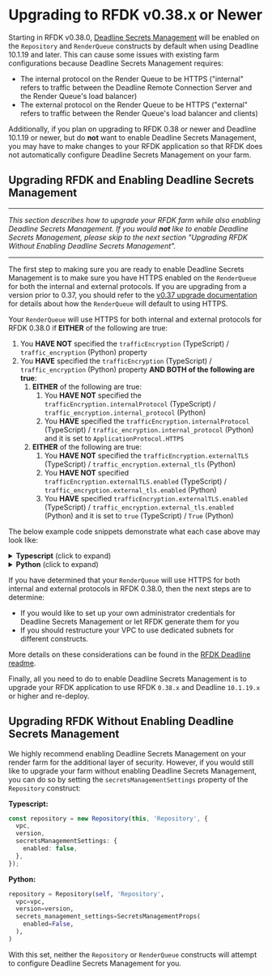 # Upgrading to RFDK v0.38.x or Newer

Starting in RFDK v0.38.0, [Deadline Secrets Management](https://docs.thinkboxsoftware.com/products/deadline/10.1/1_User%20Manual/manual/secrets-management/deadline-secrets-management.html) will be enabled on the
`Repository` and `RenderQueue` constructs by default when using Deadline 10.1.19 and later. This can cause some issues with existing farm configurations because Deadline Secrets Management requires:

- The internal protocol on the Render Queue to be HTTPS ("internal" refers to traffic between the Deadline Remote Connection Server and the Render Queue's load balancer)
- The external protocol on the Render Queue to be HTTPS ("external" refers to traffic between the Render Queue's load balancer and clients)

Additionally, if you plan on upgrading to RFDK 0.38 or newer and Deadline 10.1.19 or newer, but do **not** want to enable Deadline Secrets Management, you may have to make changes to your RFDK application so that
RFDK does not automatically configure Deadline Secrets Management on your farm.

## Upgrading RFDK and Enabling Deadline Secrets Management

---

_This section describes how to upgrade your RFDK farm while also enabling Deadline Secrets Management. If you would **not** like to enable Deadline Secrets Management, please skip to the
next section "Upgrading RFDK Without Enabling Deadline Secrets Management"._

---

The first step to making sure you are ready to enable Deadline Secrets Management is to make sure you have HTTPS enabled on the `RenderQueue` for both the internal and external protocols.
If you are upgrading from a version prior to 0.37, you should refer to the [v0.37 upgrade documentation](./upgrading-0.37.md) for details about how the `RenderQueue` will default to using HTTPS.

Your `RenderQueue` will use HTTPS for both internal and external protocols for RFDK 0.38.0 if **EITHER** of the following are true:

1. You **HAVE NOT** specified the `trafficEncryption` (TypeScript) / `traffic_encryption` (Python) property
1. You **HAVE** specified the `trafficEncryption` (TypeScript) / `traffic_encryption` (Python) property **AND BOTH of the following are true**:
    1. **EITHER** of the following are true:
        1. You **HAVE NOT** specified the `trafficEncryption.internalProtocol` (TypeScript) / `traffic_encryption.internal_protocol` (Python)
        1. You **HAVE** specified the `trafficEncryption.internalProtocol` (TypeScript) / `traffic_encryption.internal_protocol` (Python) and it is set to `ApplicationProtocol.HTTPS`
    1. **EITHER** of the following are true:
        1. You **HAVE NOT** specified the `trafficEncryption.externalTLS` (TypeScript) / `traffic_encryption.external_tls` (Python)
        1. You **HAVE NOT** specified `trafficEncryption.externalTLS.enabled` (TypeScript) / `traffic_encryption.external_tls.enabled` (Python)
        1. You **HAVE** specified `trafficEncryption.externalTLS.enabled` (TypeScript) / `traffic_encryption.external_tls.enabled` (Python) and it is set to `true` (TypeScript) / `True` (Python)

The below example code snippets demonstrate what each case above may look like:

<details><summary><b>Typescript</b> (click to expand)</summary>

```ts
import { ApplicationProtocol } from '@aws-cdk/aws-elasticloadbalancingv2';
import { RenderQueue } from 'aws-rfdk/deadline';

new RenderQueue(this, 'RenderQueue', {
  // no "trafficEncryption" property, so TLS is enabled both internally and externally by default
  // ...
});

// OR

new RenderQueue(this, 'RenderQueue', {
  // ...
  trafficEncryption: {
    // No "internalProtocol" property, so TLS is enabled internally by default
    // No "externalTLS" property, so TLS is enabled externally by default
  },
  // ...
});

// OR

new RenderQueue(this, 'RenderQueue', {
  // ...
  trafficEncryption: {
    // No "internalProtocol" property, so TLS is enabled internally by default
    externalTLS: {
      // No "enabled" property, so external TLS will be enabled by default
    },
  },
  // ...
});

// OR

new RenderQueue(this, 'RenderQueue', {
  // ...
  trafficEncryption: {
    internalProtocol: ApplicationProtocol.HTTPS,
    // No "externalTLS" property, so TLS is enabled externally by default
  },
  // ...
});

// OR

new RenderQueue(this, 'RenderQueue', {
  // ...
  trafficEncryption: {
    internalProtocol: ApplicationProtocol.HTTPS,
    externalTLS: {
      enabled: true,
    },
  },
  // ...
});

// OR

const certificate = // ...your ACM certificate
const certificateChain = // ...your ACM certificate chain
new RenderQueue(this, 'RenderQueue', {
  // ...
  trafficEncryption: {
    internalProtocol: ApplicationProtocol.HTTPS,
    externalTLS: {
      acmCertificate: certificate,
      acmCertificateChain: certificateChain,
    },
  },
  // ...
});

// OR

const certificate = // ...your X509 RFDK certificate
new RenderQueue(this, 'RenderQueue', {
  // ...
  trafficEncryption: {
    internalProtocol: ApplicationProtocol.HTTPS,
    externalTLS: {
      rfdkCertificate: certificate,
    },
  },
  // ...
});
```

</details>

<details><summary><b>Python</b> (click to expand)</summary>

```python
from aws_cdk.aws_elasticloadbalancingv2 import ApplicationProtocol
from aws_rfdk.deadline import (
    RenderQueue,
    RenderQueueExternalTLSProps,
    RenderQueueTrafficEncryptionProps,
)

RenderQueue(self, 'RenderQueue',
  # no "trafficEncryption" property, so TLS is enabled both internally and externally by default
  # ...
)

# OR

RenderQueue(self, 'RenderQueue',
  # ...
  traffic_encryption=RenderQueueTrafficEncryptionProps(
    # No "internal_protocol" property, so TLS is enabled internally by default
    # No "external_tls" property, so TLS is enabled externally by default
  ),
  # ...
)

# OR

RenderQueue(self, 'RenderQueue',
  # ...
  traffic_encryption=RenderQueueTrafficEncryptionProps(
    # No "internal_protocol" property, so TLS is enabled internally by default
    external_tls=RenderQueueExternalTLSProps(
      # No "enabled" property, so external TLS will be enabled by default
    ),
  ),
  # ...
)

# OR

RenderQueue(self, 'RenderQueue',
  # ...
  traffic_encryption=RenderQueueTrafficEncryptionProps(
    internal_protocol=ApplicationProtocol.HTTPS,
    # No "external_tls" property, so TLS is enabled externally by default
  ),
  # ...
)

# OR

RenderQueue(self, 'RenderQueue',
  # ...
  traffic_encryption=RenderQueueTrafficEncryptionProps(
    internal_protocol=ApplicationProtocol.HTTPS,
    external_tls=RenderQueueExternalTLSProps(
      enabled=True,
    ),
  ),
  # ...
)

# OR

certificate = # ...your ACM certificate
certificate_chain = # ...your ACM certificate chain
RenderQueue(self, 'RenderQueue',
  # ...
  traffic_encryption=RenderQueueTrafficEncryptionProps(
    internal_protocol=ApplicationProtocol.HTTPS,
    external_tls=RenderQueueExternalTLSProps(
      acmCertificate=certificate,
      acmCertificateChain=certificate_chain,
    ),
  ),
  # ...
)

# OR

certificate = # ...your X509 RFDK certificate
RenderQueue(self, 'RenderQueue',
  # ...
  traffic_encryption=RenderQueueTrafficEncryptionProps(
    internal_protocol=ApplicationProtocol.HTTPS,
    external_tls=RenderQueueExternalTLSProps(
      rfdk_certificate=certificate,
    ),
  ),
  # ...
)
```

</details>

If you have determined that your `RenderQueue` will use HTTPS for both internal and external protocols in RFDK 0.38.0, then the next steps are to determine:

- If you would like to set up your own administrator credentials for Deadline Secrets Management or let RFDK generate them for you
- If you should restructure your VPC to use dedicated subnets for different constructs.

More details on these considerations can be found in the [RFDK Deadline readme](../../lib/deadline/README.md).

Finally, all you need to do to enable Deadline Secrets Management is to upgrade your RFDK application to use RFDK `0.38.x` and Deadline `10.1.19.x` or higher and re-deploy.

## Upgrading RFDK Without Enabling Deadline Secrets Management

We highly recommend enabling Deadline Secrets Management on your render farm for the additional layer of security. However, if you would still like to upgrade your farm without enabling
Deadline Secrets Management, you can do so by setting the `secretsManagementSettings` property of the `Repository` construct:

**Typescript:**
```ts
const repository = new Repository(this, 'Repository', {
  vpc,
  version,
  secretsManagementSettings: {
    enabled: false,
  },
});
```

**Python:**
```python
repository = Repository(self, 'Repository',
  vpc=vpc,
  version=version,
  secrets_management_settings=SecretsManagementProps(
    enabled=False,
  ),
)
```

With this set, neither the `Repository` or `RenderQueue` constructs will attempt to configure Deadline Secrets Management for you.
